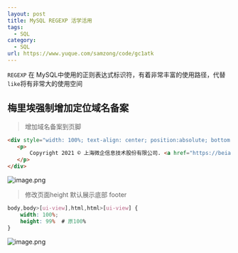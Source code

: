 ```yaml
---
layout: post
title: MySQL REGEXP 活学活用
tags:
  - SQL
category:
  - SQL
url: https://www.yuque.com/samzong/code/gc1atk
---
```


`REGEXP` 在 MySQL中使用的正则表达式标识符，有着非常丰富的使用路径，代替`like`将有非常大的使用空间


## 梅里埃强制增加定位域名备案

> 增加域名备案到页脚

```html
<div style="width: 100%; text-align: center; position:absolute; bottom:0; margin: auto;">
   <p>
       Copyright 2021 © 上海微企信息技术股份有限公司. <a href="https://beian.miit.gov.cn">沪ICP备12042952号-18</a>  All Rights Reserved
   </p>
</div>
```

![image.png](http://ipic-typora-samzong.oss-cn-qingdao.aliyuncs.com//uPic/1626796098224-66dfb621-323e-4e68-b1e2-fedfa40b43d9.png?x-oss-process=image/resize,w_960,m_lfit)

> 修改页面height 默认展示底部 footer

```css
body,body>[ui-view],html,html>[ui-view] {
    width: 100%;
    height: 99%  # 原100%
}
```

![image.png](http://ipic-typora-samzong.oss-cn-qingdao.aliyuncs.com//uPic/1626796019003-27d5c0b3-dfe4-4c26-ae28-a334a5ed8039.png?x-oss-process=image/resize,w_960,m_lfit)
